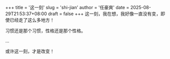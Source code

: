 +++
title = '这一刻'
slug = 'shi-jian'
author = '任豪爽'
date = 2025-08-29T21:53:37+08:00
draft = false
+++
这一刻，我在想，我好像一直没有变，即使已经走了这么多地方！

习惯还是那个习惯，性格还是那个性格。

...

或许这一刻，才是改变！
